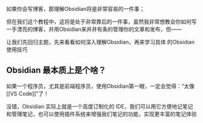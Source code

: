如果你会写博客，那理解Obsidian将是非常容易的一件事；

但在我们这个教程中，这将是处于非常靠后的一件事，虽然我非常想教会你如何写一手漂亮的博客，并用Obsidian来井井有条的管理你的文章和发布，但——

让我们先回归主题，先来看看如何深入理解Obsidian，再来学习具体 的Obsidian 使用技巧

## Obsidian 最本质上是个啥？

如果一个程序员，尤其是前端程序员，使用Obsidian第一眼，一定会觉得：“太像[[VS Code]]”了！

没错，Obsidian 实际上就是一个高度订制化的 IDE，我们可以用它方便地记笔记和管理笔记，也可以使用插件系统来增强我们笔记的功能，实现更丰富的笔记体验



